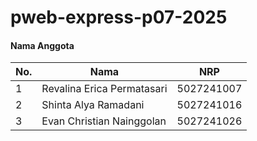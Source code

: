 # pweb-express-p07-2025

#### Nama Anggota
| No. | Nama                                    | NRP         | 
|-----|-----------------------------------------|-------------|
| 1   | Revalina Erica Permatasari              | 5027241007  | 
| 2   | Shinta Alya Ramadani                    | 5027241016  | 
| 3   | Evan Christian Nainggolan               | 5027241026  | 
